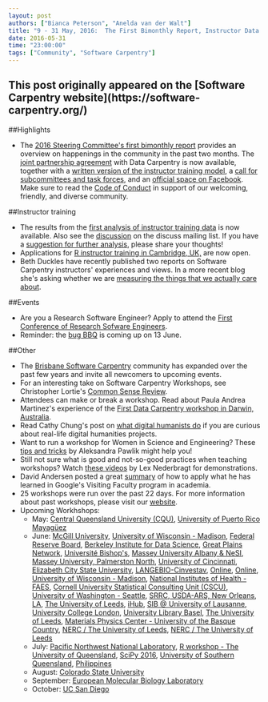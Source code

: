 ```yaml
---
layout: post
authors: ["Bianca Peterson", "Anelda van der Walt"]
title: "9 - 31 May, 2016:  The First Bimonthly Report, Instructor Data Analysis, R Instructor Training, Measuring the Right Stuff, RSE Conference, and a Bug Barbeque"
date: 2016-05-31
time: "23:00:00"
tags: ["Community", "Software Carpentry"]
---
```


<h2>This post originally appeared on the [Software Carpentry website](https://software-carpentry.org/)</h2>

##Highlights
* The [2016 Steering Committee's first bimonthly report]({{page.baseurl}}/blog/2016/05/first-tertile.html) provides an overview on happenings in the community in the past two months. The [joint partnership agreement]({{page.baseurl}}/scf/join/) with Data Carpentry is now available, together with a [written version of the instructor training model]({{site.training_url}}), a [call for subcommittees and task forces]({{page.baseurl}}/blog/2016/04/subcommittes-taskforces.html), and an [official space on Facebook](https://www.facebook.com/groups/17942228448/). Make sure to read the [Code of Conduct]({{page.baseurl}}/conduct) in support of our welcoming, friendly, and diverse community.

##Instructor training
* The results from the [first analysis of instructor training data]({{page.baseurl}}/blog/2016/05/first-analysis.html) is now available. Also see the [discussion](http://lists.software-carpentry.org/pipermail/discuss/2016-May/004509.html) on the discuss mailing list. If you have a [suggestion for further analysis]({{page.baseurl}}/blog/2016/05/looking-for-a-model.html), please share your thoughts!
* Applications for [R instructor training in Cambridge, UK,]({{page.baseurl}}/blog/2016/05/r-instructor-training.html) are now open. 
* Beth Duckles have recently published two reports on Software Carpentry instructors' experiences and views. In a more recent blog she's asking whether we are [measuring the things that we actually care about](http://lists.software-carpentry.org/pipermail/discuss/2016-May/004472.html).

##Events
* Are you a Research Software Engineer? Apply to attend the [First Conference of Research Sofware Engineers]({{page.baseurl}}/blog/2016/05/rse-conference.html). 
* Reminder: the [bug BBQ]({{page.baseurl}}/blog/2016/05/bug-bbq-blog-post.html) is coming up on 13 June.

##Other
* The [Brisbane Software Carpentry]({{page.baseurl}}/blog/2016/05/brisbane-swc.html) community has expanded over the past few years and invite all newcomers to upcoming events.
* For an interesting take on Software Carpentry Workshops, see Christopher Lortie's [Common Sense Review]({{page.baseurl}}/blog/2016/05/common-sense-review.html).
* Attendees can make or break a workshop. Read about Paula Andrea Martinez's experience of the [First Data Carpentry workshop in Darwin, Australia]({{page.baseurl}}/blog/2016/05/first-dc-r-darwin.html).
* Read Cathy Chung's post on [what digital humanists do]({{page.baseurl}}/blog/2016/05/what-digital-humanists-do.html) if you are curious about real-life digital humanities projects.
* Want to run a workshop for Women in Science and Engineering? These [tips and tricks](http://www.womeninhpc.org/closing-the-gap-software-carpentry-training-for-women/) by Aleksandra Pawlik might help you!
* Still not sure what is good and not-so-good practices when teaching workshops? Watch [these videos](https://flxlexblog.wordpress.com/) by Lex Nederbragt for demonstrations.  
* David Andersen posted a great [summary](https://da-data.blogspot.co.za/2016/04/stealing-googles-coding-practices-for.html) of how to apply what he has learned in Google's Visiting Faculty program in academia.
* 25 workshops were run over the past 22 days. For more information about past workshops, please visit our [website]({{page.baseurl}}/workshops/past/). 
* Upcoming Workhshops:
  * May:
    [Central Queensland University (CQU)](https://bio-swc-bne.github.io/2016-05-31-CQU-R/),
    [University of Puerto Rico Mayagüez](https://fmichonneau.github.io/2016-06-03-upr-mayaguez/)
  * June:
    [McGill University](https://mkcor.github.io/2016-06-01-mcgill/),
    [University of Wisconsin - Madison](https://uw-madison-aci.github.io/2016-06-01-uwmadison/),
    [Federal Reserve Board](https://johnrmoreau.github.io/2016-06-02-FederalReserveBoard/),
    [Berkeley Institute for Data Science](http://www.imagexd.org/2016-06-02-imagexd/),
    [Great Plains Network](https://oulib-swc.github.io/2016-06-03-gpn/),
    [Université Bishop's](https://ecole2016.calculquebec.ca/),
    [Massey University Albany & NeSI](https://nesi.github.io/2016-06-07-albany/), 
    [Massey University, Palmerston North](https://bhjolly.github.io/2016-06-07-palmerstonnorth/),
    [University of Cincinnati](https://qjcg.github.io/2016-06-07-ucincinnati/),
	[Elizabeth City State University](https://shwina.github.io/2016-06-08-ECSU/),
    [LANGEBIO-Cinvestav](https://liz-fernandez.github.io/2016-06-08-LANGEBIO-Mexico/),
    [Online](https://swcarpentry.github.io/2016-06-08-ttt-arizona/),
    [Online](https://swcarpentry.github.io/2016-06-08-ttt-online/),
    [University of Wisconsin - Madison](https://uw-madison-aci.github.io/2016-06-08-uwmadison/),
    [National Institutes of Health - FAES](https://agt24.github.io/2016-06-09-NIH/),
    [Cornell University Statistical Consulting Unit (CSCU)](https://erdavenport.github.io/2016-06-13-cornell/),
    [University of Washington - Seattle](https://uwescience.github.io/2016-06-14-uw/),
    [SRRC, USDA-ARS, New Orleans, LA](https://aurielfournier.github.io/2016-06-15-USDA-NOLA/),
    [The University of Leeds](https://arcleeds.github.io/2016-06-16-leeds/),
    [iHub](https://moorepants.github.io/2016-06-17-ihub-nairobi/),
    [SIB @ University of Lausanne](https://sib-swiss.github.io/2016-06-20-lausanne/),
    [University College London](https://ucl-rits.github.io/2016-06-22-UCL_software_carpentry/),
    [University Library Basel](https://swissbib.github.io/2016-06-23-basel/),
    [The University of Leeds](https://arcleeds.github.io/2016-06-23-leeds/),
    [Materials Physics Center - University of the Basque Country](http://iamc.eu/2016-06-27-cfmehu/),
    [NERC / The University of Leeds](https://arcleeds.github.io/2016-06-27-leeds/),
    [NERC / The University of Leeds](https://arcleeds.github.io/2016-06-29-leeds/)
  * July:
    [Pacific Northwest National Laboratory](https://thomas-patrick-boyle.github.io/2016-07-06-pnnl/),
    [R workshop - The University of Queensland](https://bio-swc-bne.github.io/2016-07-11-bne-R/),
    [SciPy 2016](https://swcarpentry.github.io/2016-07-11-ttt-scipy/),
    [University of Southern Queensland](https://fgacenga.github.io/2016-07-18-usq/),
    [Philippines](https://dipnet.github.io/2016-07-25-Philippines/)
  * August:
    [Colorado State University](https://knuths.github.io/2016-08-09-rmacc/)
  * September:
    [European Molecular Biology Laboratory](https://tobyhodges.github.io/2016-09-19-heidelberg/)
  * October:
  	[UC San Diego](https://ucsdlib.github.io/2016-05-17-ucsd/)

